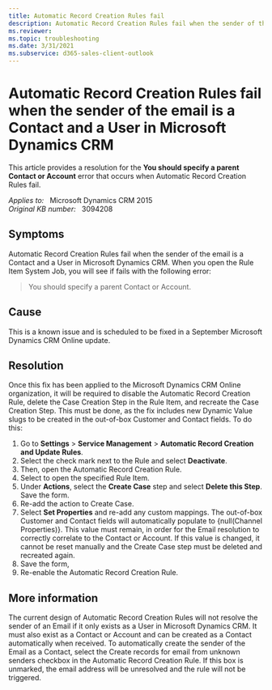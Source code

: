 ```yaml
---
title: Automatic Record Creation Rules fail
description: Automatic Record Creation Rules fail when the sender of the email is a Contact and a User in Microsoft Dynamics CRM. Provides a resolution.
ms.reviewer: 
ms.topic: troubleshooting
ms.date: 3/31/2021
ms.subservice: d365-sales-client-outlook
---
```

# Automatic Record Creation Rules fail when the sender of the email is a Contact and a User in Microsoft Dynamics CRM

This article provides a resolution for the **You should specify a parent Contact or Account** error that occurs when Automatic Record Creation Rules fail.

_Applies to:_ &nbsp; Microsoft Dynamics CRM 2015  
_Original KB number:_ &nbsp; 3094208

## Symptoms

Automatic Record Creation Rules fail when the sender of the email is a Contact and a User in Microsoft Dynamics CRM. When you open the Rule Item System Job, you will see if fails with the following error:

> You should specify a parent Contact or Account.

## Cause

This is a known issue and is scheduled to be fixed in a September Microsoft Dynamics CRM Online update.

## Resolution

Once this fix has been applied to the Microsoft Dynamics CRM Online organization, it will be required to disable the Automatic Record Creation Rule, delete the Case Creation Step in the Rule Item, and recreate the Case Creation Step. This must be done, as the fix includes new Dynamic Value slugs to be created in the out-of-box Customer and Contact fields. To do this:

1. Go to **Settings** > **Service Management** > **Automatic Record Creation and Update Rules**.
2. Select the check mark next to the Rule and select **Deactivate**.
3. Then, open the Automatic Record Creation Rule.
4. Select to open the specified Rule Item.
5. Under **Actions**, select the **Create Case** step and select **Delete this Step**. Save the form.
6. Re-add the action to Create Case.
7. Select **Set Properties** and re-add any custom mappings. The out-of-box Customer and Contact fields will automatically populate to {null(Channel Properties)}. This value must remain, in order for the Email resolution to correctly correlate to the Contact or Account. If this value is changed, it cannot be reset manually and the Create Case step must be deleted and recreated again.
8. Save the form,
9. Re-enable the Automatic Record Creation Rule.

## More information

The current design of Automatic Record Creation Rules will not resolve the sender of an Email if it only exists as a User in Microsoft Dynamics CRM. It must also exist as a Contact or Account and can be created as a Contact automatically when received. To automatically create the sender of the Email as a Contact, select the Create records for email from unknown senders  checkbox in the Automatic Record Creation Rule. If this box is unmarked, the email address will be unresolved and the rule will not be triggered.

